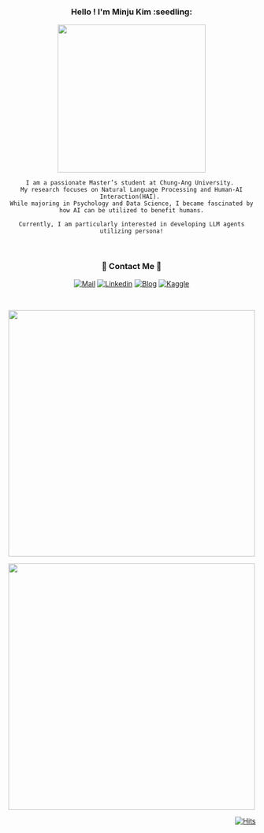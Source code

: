 <div align="center">
<h3 align="center">Hello ! I'm Minju Kim :seedling:</h3>

<p align="center"><img src ="https://i.esdrop.com/d/f/3uJKEwVXJL/waWY0cxrll.gif" width="300" /></p>

```
I am a passionate Master’s student at Chung-Ang University. 
My research focuses on Natural Language Processing and Human-AI Interaction(HAI). 
While majoring in Psychology and Data Science, I became fascinated by how AI can be utilized to benefit humans.

Currently, I am particularly interested in developing LLM agents utilizing persona!
```

<br />

<h3 align="center">🌈 Contact Me 🌈</h3>

[![Mail](https://img.shields.io/badge/minjunimm@gmail.com-e10915?style=flat-square&logo=Gmail&logoColor=white)](minjunimm@gmail.com)
[![Linkedin](https://img.shields.io/badge/-LinkedIn-blue?style=flat-square&logo=Linkedin&logoColor=white)](www.linkedin.com/in/minju-kim-9820b4312)
[![Blog](https://img.shields.io/badge/Tistory-000000?style=flat-square&logo=Tistory&logoColor=white)](https://hygge-wavy.tistory.com/)
[![Kaggle](https://img.shields.io/badge/Kaggle-0077B5?style=flat-square&logo=k&logoColor=white)](https://www.kaggle.com/minjunim)

<br />

<p align="center">
  <img src="https://media.tenor.com/Qu46-3ANACUAAAAC/judy-hopps-driving.gif" style="width: 500px; height: auto;">
</p>

<p align="center">
  <img src="https://github.com/user-attachments/assets/9761e55e-1b53-4a63-a9d2-107941ed83c9" style="width: 500px; height: auto;">
</p>

</div>

<div align="right">  
  
[![Hits](https://hits.seeyoufarm.com/api/count/incr/badge.svg?url=https%3A%2F%2Fgithub.com%2FMinju-nimm&count_bg=%236C9EE5&title_bg=%23555555&icon=&icon_color=%23E7E7E7&title=hits&edge_flat=false)](https://hits.seeyoufarm.com)

</div>
